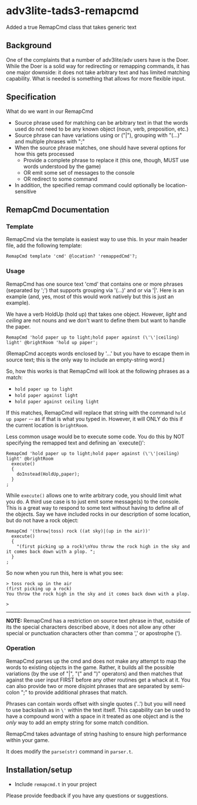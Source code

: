 # adv3lite-tads3-remapcmd
Added a true RemapCmd class that takes generic text

## Background
One of the complaints that a number of adv3lite/adv users have is the Doer.  While the Doer is a solid way for redirecting or remapping commands, it has one major downside: it does not take arbitrary text and has limited matching capability.  What is needed is something that allows for more flexible input.

## Specification
What do we want in our RemapCmd
- Source phrase used for matching can be arbitrary text in that the words used do not need to be any known object (noun, verb, preposition, etc.)
- Source phrase can have variations using or ("|"), grouping with "(...)" and multiple phrases with ";"
- When the source phrase matches, one should have several options for how this gets processed
  - Provide a complete phrase to replace it (this one, though, MUST use words understood by the game)
  - OR emit some set of messages to the console
  - OR redirect to some command
- In addition, the specified remap command could optionally be location-sensitive

## RemapCmd Documentation
### Template
RemapCmd via the template is easiest way to use this.  In your main header file, add the following template:

`RemapCmd template 'cmd' @location? 'remappedCmd'?;`

### Usage
RemapCmd has one source text 'cmd' that contains one or more phrases (separated by ';') that supports grouping via '(...)' and or via '|'.  Here is an example (and, yes, most of this would work natively but this is just an example).

We have a verb HoldUp (hold up) that takes one object.  However, *light* and *ceiling* are not nouns and we don't want to define them but want to handle the paper.

`RemapCmd 'hold paper up to light;hold paper against (\'\'|ceiling) light' @brightRoom 'hold up paper';`

(RemapCmd accepts words enclosed by '...' but you have to escape them in source text; this is the only way to include an empty-string word.)

So, how this works is that RemapCmd will look at the following phrases as a match:
- `hold paper up to light`
- `hold paper against light`
- `hold paper against ceiling light`

If this matches, RemapCmd will replace that string with the command `hold up paper` -- as if that is what you typed in.  However, it will ONLY do this if the current location is `brightRoom`.

Less common usage would be to execute some code.  You do this by NOT specifying the remapped text and defining an `execute()':
```
RemapCmd 'hold paper up to light;hold paper against (\'\'|ceiling) light' @brightRoom
  execute()
  {
    doInstead(HoldUp,paper);
  }
;
```

While `execute()` allows one to write arbitrary code, you should limit what you do.  A third use case is to just emit some message(s) to the console.  This is a great way to respond to some text without having to define all of the objects.  Say we have included rocks in our description of some location, but do not have a rock object:

```
RemapCmd '(throw|toss) rock ((at sky)|(up in the air))'
  execute()
  {
    "(first picking up a rock)\nYou throw the rock high in the sky and it comes back down with a plop. ";
  }
;
```
So now when you run this, here is what you see:
```
> toss rock up in the air
(first picking up a rock)
You throw the rock high in the sky and it comes back down with a plop. 

>
```
---
**NOTE:** RemapCmd has a restriction on source text phrase in that, outside of its the special characters described above, it does not allow any other special or punctuation characters other than comma ',' or apostrophe (').

### Operation
RemapCmd parses up the cmd and does not make any attempt to map the words to existing objects in the game.  Rather, it builds all the possible variations (by the use of "|", "(" and ")" operators) and then matches that against the user input FIRST before any other routines get a whack at it.  You can also provide two or more disjoint phrases that are separated by semi-colon ";" to provide additional phrases that match.

Phrases can contain words offset with single quotes ('..') but you will need to use backslash as in `\'` within the text itself. This capability can be used to have a compound word with a space in it treated as one object and is the *only* way to add an empty string for some match condition.

RemapCmd takes advantage of string hashing to ensure high performance within your game.

It does modify the `parse(str)` command in `parser.t`.

## Installation/setup
- Include `remapcmd.t` in your project
  
Please provide feedback if you have any questions or suggestions.
